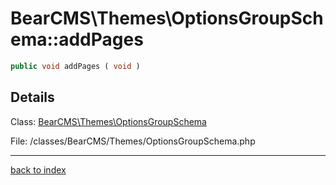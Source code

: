 # BearCMS\Themes\OptionsGroupSchema::addPages

```php
public void addPages ( void )
```

## Details

Class: [BearCMS\Themes\OptionsGroupSchema](bearcms.themes.optionsgroupschema.class.md)

File: /classes/BearCMS/Themes/OptionsGroupSchema.php

---

[back to index](index.md)

